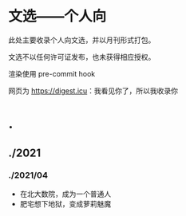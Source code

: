 # 文选——个人向

此处主要收录个人向文选，并以月刊形式打包。

文选不以任何许可证发布，也未获得相应授权。

渲染使用 pre-commit hook

网页为 <https://digest.icu>：我看见你了，所以我收录你

# .

## ./2021

### ./2021/04

* 在北大数院，成为一个普通人
* 肥宅想下地狱，变成萝莉魅魔

